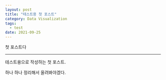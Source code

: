 ```yaml
---
layout: post
title: "테스트용 첫 포스트"
category: Data Visualization
tags: 
  - test
date: 2021-09-25
---
```


첫 포스트다

-----------------

테스트용으로 작성하는 첫 포스트.   

하나 하나 정리해서 올려봐야겠다.   


